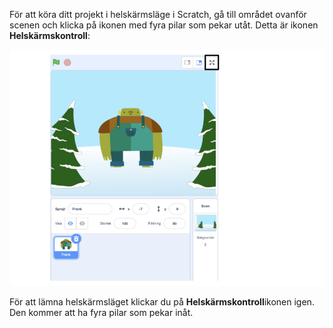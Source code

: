 För att köra ditt projekt i helskärmsläge i Scratch, gå till området ovanför scenen och klicka på ikonen med fyra pilar som pekar utåt. Detta är ikonen **Helskärmskontroll**:

!["Helskärmskontroll"-ikonen markerad ovanför scenen mot det högra hörnet.](images/fullscreen_frank.png)

För att lämna helskärmsläget klickar du på **Helskärmskontroll**ikonen igen. Den kommer att ha fyra pilar som pekar inåt.
